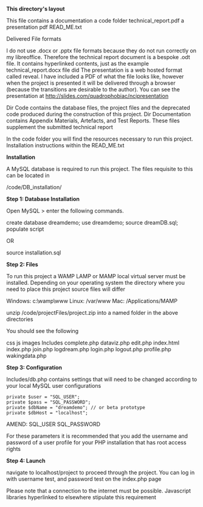 ****This directory's layout****

This file contains 
a documentation 
a code folder
technical_report.pdf
a presentation pdf
READ_ME.txt


Delivered File formats

I do not use .docx or .pptx file formats because they do not run correctly on my libreoffice. 
Therefore the technical report document is a bespoke .odt file. It contains hyperlinked contents, just as the example technical_report.docx file did
The presentation is a web hosted format called reveal. I have included a PDF of what the file looks like, however when the project is presented it will be delivered through a browser (because the transitions are desirable to the author). You can see the presentation at http://slides.com/quadrophobiac/ncipresentation

Dir Code contains the database files, the project files and the deprecated code produced during the construction of this project.
Dir Documentation contains Appendix Materials, Artefacts, and Test Reports. These files supplement the submitted technical report

In the code folder you will find the resources necessary to run this project. Installation instructions within the READ_ME.txt

****Installation****

A MySQL database is required to run this project. The files requisite to this can be located in

/code/DB_installation/

**Step 1: Database Installation**

Open MySQL > enter the following commands.

create database dreamdemo;
use dreamdemo;
source dreamDB.sql;
populate script

OR

source installation.sql

**Step 2: Files**

To run this project a WAMP LAMP or MAMP local virtual server must be installed. Depending on your operating system the directory where you need to place this project source files will differ

Windows:  c:\wamp\www
Linux: /var/www
Mac: /Applications/MAMP

unzip /code/projectFiles/project.zip into a named folder in the above directories

You should see the following

css 
js 
images 
Includes 
complete.php 
dataviz.php 
edit.php
index.html 
index.php 
join.php 
logdream.php 
login.php 
logout.php 
profile.php 
wakingdata.php 

**Step 3: Configuration**

Includes/db.php contains settings that will need to be changed according to your local  MySQL user configurations

    private $user = "SQL_USER";
    private $pass = "SQL_PASSWORD";
    private $dbName = "dreamdemo"; // or beta prototype
    private $dbHost = "localhost";

AMEND: 
SQL_USER
SQL_PASSWORD

For these parameters it is recommended that you add the username and password of a user profile for your PHP installation that has root access rights

**Step 4: Launch**

navigate to localhost/project to proceed through the project.
You can log in with username test, and password test on the index.php page

Please note that a connection to the internet must be possible. Javascript libraries hyperlinked to elsewhere stipulate this requirement
